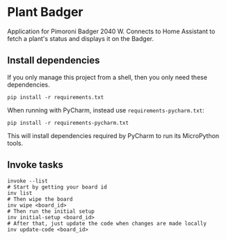 # Plant Badger
Application for Pimoroni Badger 2040 W. Connects to Home Assistant to fetch
a plant's status and displays it on the Badger.

## Install dependencies

If you only manage this project from a shell, then you only need these dependencies.
```shell
pip install -r requirements.txt
```

When running with PyCharm, instead use `requirements-pycharm.txt`:
```shell
pip install -r requirements-pycharm.txt
```

This will install dependencies required by PyCharm to run its MicroPython tools.

## Invoke tasks
```shell
invoke --list
# Start by getting your board id
inv list
# Then wipe the board
inv wipe <board_id>
# Then run the initial setup
inv initial-setup <board_id>
# After that, just update the code when changes are made locally
inv update-code <board_id>
```
